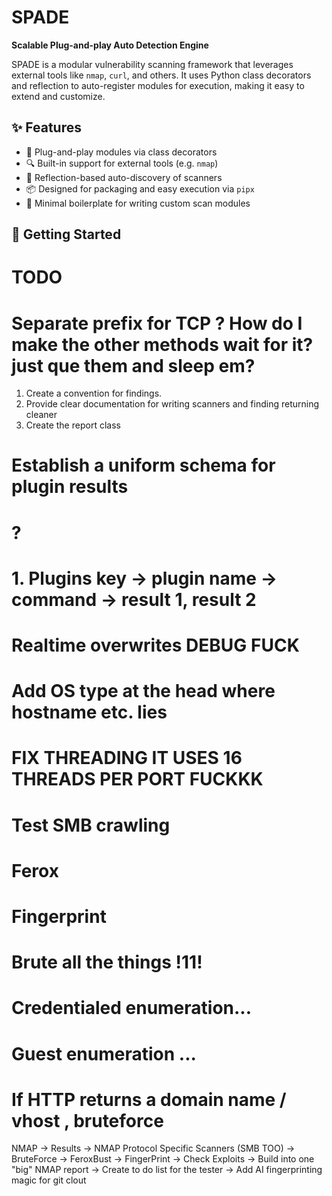 # SPADE

**Scalable Plug-and-play Auto Detection Engine**

SPADE is a modular vulnerability scanning framework that leverages external tools like `nmap`, `curl`, and others. It uses Python class decorators and reflection to auto-register modules for execution, making it easy to extend and customize.

## ✨ Features

- 🔌 Plug-and-play modules via class decorators
- 🔍 Built-in support for external tools (e.g. `nmap`)
- 🧠 Reflection-based auto-discovery of scanners
- 📦 Designed for packaging and easy execution via `pipx`
- 💬 Minimal boilerplate for writing custom scan modules

## 🚀 Getting Started

# TODO
# Separate prefix for TCP ? How do I make the other methods wait for it? just que them and sleep em? 

1. Create a convention for findings. 
2. Provide clear documentation for writing scanners and finding returning cleaner
3. Create the report class

# Establish a uniform schema for plugin results
# ?
# 1. Plugins key -> plugin name -> command -> result 1, result 2 

# Realtime overwrites DEBUG FUCK
# Add OS type at the head where hostname etc. lies
# FIX THREADING IT USES 16 THREADS PER PORT FUCKKK
# Test SMB crawling
# Ferox
# Fingerprint
# Brute all the things !11!
# Credentialed enumeration...
# Guest enumeration ...
# If HTTP returns a domain name / vhost , bruteforce
NMAP -> Results -> NMAP Protocol Specific Scanners (SMB TOO) -> BruteForce -> FeroxBust -> FingerPrint -> Check Exploits -> Build into one "big" NMAP report
-> Create to do list for the tester -> Add AI fingerprinting magic for git clout